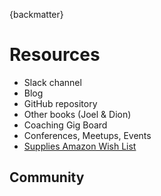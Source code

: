 {backmatter}

# Resources 

- Slack channel
- Blog
- GitHub repository
- Other books (Joel & Dion)
- Coaching Gig Board
- Conferences, Meetups, Events
- [Supplies Amazon Wish List](https://www.amazon.com/gp/registry/wishlist/3GAGNGF3OD33I/ref=cm_wl_huc_title)

## Community